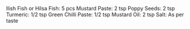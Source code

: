 Ilish Fish or Hilsa Fish: 5 pcs
Mustard Paste: 2 tsp
Poppy Seeds: 2 tsp
Turmeric: 1/2 tsp
Green Chilli Paste: 1/2 tsp
Mustard Oil: 2 tsp
Salt: As per taste